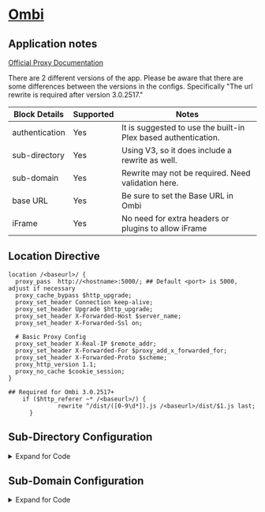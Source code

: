 <!-- This should be the app name and the URL to the app site -->
<!-- If major revisions exist of an app that change the RP support follow the app name with V# -->
# [Ombi](https://www.ombi.io)

## Application notes
<!-- This should point to any provided documentation by the app developer, if none, remove line below -->
[Official Proxy Documentation](https://github.com/tidusjar/Ombi/wiki/Nginx-and-Apache-Reverse-Proxy-examples-(Linux))

<!-- This should be used to highlight/outline any special notes, or important points about the configs -->
There are 2 different versions of the app. Please be aware that there are some differences between the versions in the configs. Specifically "The url rewrite is required after version 3.0.2517."

<!-- This will be used to outline all the pertinent block details -->
Block Details | Supported | Notes
------ | ------ | ------
authentication | Yes | It is suggested to use the built-in Plex based authentication.
sub-directory | Yes | Using V3, so it does include a rewrite as well.
sub-domain | Yes | Rewrite may not be required. Need validation here.
base URL | Yes | Be sure to set the Base URL in Ombi
iFrame | Yes | No need for extra headers or plugins to allow iFrame

<!-- This will be used to sample out the Location block for sub-directory config -->
## Location Directive
```nginx
location /<baseurl>/ {
  proxy_pass  http://<hostname>:5000/; ## Default <port> is 5000, adjust if necessary
  proxy_cache_bypass $http_upgrade;
  proxy_set_header Connection keep-alive;
  proxy_set_header Upgrade $http_upgrade;
  proxy_set_header X-Forwarded-Host $server_name;
  proxy_set_header X-Forwarded-Ssl on;

  # Basic Proxy Config
  proxy_set_header X-Real-IP $remote_addr;
  proxy_set_header X-Forwarded-For $proxy_add_x_forwarded_for;
  proxy_set_header X-Forwarded-Proto $scheme;
  proxy_http_version 1.1;
  proxy_no_cache $cookie_session;
}

## Required for Ombi 3.0.2517+
    if ($http_referer ~* /<baseurl>/) {
              rewrite ^/dist/([0-9\d*]).js /<baseurl>/dist/$1.js last;
      }
```
<!-- This is to be used to show code for a sub-directory config -->
## Sub-Directory Configuration

<details>

<summary> Expand for Code </summary>

### ombi.conf
```nginx
## Main server block to redirect traffic from HTTP to HTTPS
server {
  listen 80;
  server_name <fqdn>;
  return 301 https://$host$request_uri;
}

## Main server block for HTTPS
server {
  listen 443 ssl;
  server_name <fqdn>;

  root /config/www;
  index index.html index.htm index.php;
  include /config/nginx/ssl.conf ## Using a single include for all SSL related items

  location /<baseurl>/ {
    proxy_pass  http://<hostname>:5000/; ## Default <port> is 5000, adjust if necessary
    include /config/nginx/proxy.conf; ## Using a single include file for commonly used settings
    proxy_cache_bypass $http_upgrade;
    proxy_set_header Connection keep-alive;
    proxy_set_header Upgrade $http_upgrade;
    proxy_set_header X-Forwarded-Host $server_name;
    proxy_set_header X-Forwarded-Ssl on;
  }
## Required for Ombi 3.0.2517+
    if ($http_referer ~* /<baseurl>/) {
              rewrite ^/dist/([0-9\d*]).js /<baseurl>/dist/$1.js last;
      }
```
### proxy.conf
```nginx
client_max_body_size 10m;
client_body_buffer_size 128k;

#Timeout if the real server is dead
proxy_next_upstream error timeout invalid_header http_500 http_502 http_503;

# Advanced Proxy Config
send_timeout 5m;
proxy_read_timeout 240;
proxy_send_timeout 240;
proxy_connect_timeout 240;

# Basic Proxy Config
proxy_set_header Host $host:$server_port;
proxy_set_header X-Real-IP $remote_addr;
proxy_set_header X-Forwarded-For $proxy_add_x_forwarded_for;
proxy_set_header X-Forwarded-Proto $scheme;
proxy_redirect  http://  $scheme://;
proxy_http_version 1.1;
proxy_set_header Connection "";
proxy_cache_bypass $cookie_session;
proxy_no_cache $cookie_session;
proxy_buffers 32 4k;
```
### ssl.conf
```nginx
## Certificates from LE container placement
ssl_certificate /config/keys/letsencrypt/fullchain.pem;
ssl_certificate_key /config/keys/letsencrypt/privkey.pem;

## Strong Security recommended settings per cipherli.st
ssl_dhparam /config/nginx/dhparams.pem;
ssl_ciphers ECDHE-RSA-AES256-GCM-SHA512:DHE-RSA-AES256-GCM-SHA512:ECDHE-RSA-AES256-GCM-SHA384:DHE-RSA-AES256-GCM-SHA384:ECDHE-RSA-AES256-SHA384;
ssl_ecdh_curve secp384r1; # Requires nginx >= 1.1.0
ssl_session_timeout  10m;

## Settings to add strong security profile (A+ on securityheaders.io/ssllabs.com)
add_header Strict-Transport-Security "max-age=63072000; includeSubDomains; preload";
add_header X-Content-Type-Options nosniff;
add_header X-XSS-Protection "1; mode=block";
add_header X-Robots-Tag none;
add_header Content-Security-Policy "frame-ancestors https://*.<fqdn> https://<fqdn>"; ## Use *.domain.com, not *.sub.domain.com
add_header X-Frame-Options "ALLOW-FROM https://*.<fqdn>" always; ## Use *.domain.com, not *.sub.domain.com
add_header Referrer-Policy "strict-origin";
proxy_cookie_path / "/; HTTPOnly; Secure";
more_set_headers "Server: Classified";
more_clear_headers 'X-Powered-By';
```

</details>

<!-- This is to be used to show code for a sub-domain config -->
## Sub-Domain Configuration

<details>

<summary> Expand for Code </summary>

### ombi.conf
```nginx
## Main server block to redirect traffic from HTTP to HTTPS
server {
  listen 80;
  server_name <fqdn>;
  return 301 https://$host$request_uri;
}

## Main server block for HTTPS
server {
  listen 443 ssl;
  server_name <fqdn>;

  root /config/www;
  index index.html index.htm index.php;
  include /config/nginx/ssl.conf ## Using a single include for all SSL related items

  location / {
    proxy_pass  http://<hostname>:5000/; ## Default <port> is 5000, adjust if necessary
    include /config/nginx/proxy.conf; ## Using a single include file for commonly used settings
    proxy_cache_bypass $http_upgrade;
    proxy_set_header Connection keep-alive;
    proxy_set_header Upgrade $http_upgrade;
    proxy_set_header X-Forwarded-Host $server_name;
    proxy_set_header X-Forwarded-Ssl on;
  }
## Required for Ombi 3.0.2517+
    if ($http_referer ~* /) {
              rewrite ^/dist/([0-9\d*]).js /dist/$1.js last;
      }
```
### proxy.conf
```nginx
client_max_body_size 10m;
client_body_buffer_size 128k;

#Timeout if the real server is dead
proxy_next_upstream error timeout invalid_header http_500 http_502 http_503;

# Advanced Proxy Config
send_timeout 5m;
proxy_read_timeout 240;
proxy_send_timeout 240;
proxy_connect_timeout 240;

# Basic Proxy Config
proxy_set_header Host $host:$server_port;
proxy_set_header X-Real-IP $remote_addr;
proxy_set_header X-Forwarded-For $proxy_add_x_forwarded_for;
proxy_set_header X-Forwarded-Proto $scheme;
proxy_redirect  http://  $scheme://;
proxy_http_version 1.1;
proxy_set_header Connection "";
proxy_cache_bypass $cookie_session;
proxy_no_cache $cookie_session;
proxy_buffers 32 4k;
```
### ssl.conf
```nginx
## Certificates from LE container placement
ssl_certificate /config/keys/letsencrypt/fullchain.pem;
ssl_certificate_key /config/keys/letsencrypt/privkey.pem;

## Strong Security recommended settings per cipherli.st
ssl_dhparam /config/nginx/dhparams.pem;
ssl_ciphers ECDHE-RSA-AES256-GCM-SHA512:DHE-RSA-AES256-GCM-SHA512:ECDHE-RSA-AES256-GCM-SHA384:DHE-RSA-AES256-GCM-SHA384:ECDHE-RSA-AES256-SHA384;
ssl_ecdh_curve secp384r1; # Requires nginx >= 1.1.0
ssl_session_timeout  10m;

## Settings to add strong security profile (A+ on securityheaders.io/ssllabs.com)
add_header Strict-Transport-Security "max-age=63072000; includeSubDomains; preload";
add_header X-Content-Type-Options nosniff;
add_header X-XSS-Protection "1; mode=block";
add_header X-Robots-Tag none;
add_header Content-Security-Policy "frame-ancestors https://*.<fqdn> https://<fqdn>"; ## Use *.domain.com, not *.sub.domain.com
add_header X-Frame-Options "ALLOW-FROM https://*.<fqdn>" always; ## Use *.domain.com, not *.sub.domain.com
add_header Referrer-Policy "strict-origin";
proxy_cookie_path / "/; HTTPOnly; Secure";
more_set_headers "Server: Classified";
more_clear_headers 'X-Powered-By';
```

</details>
